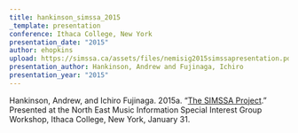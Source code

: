 ```yaml
---
title: hankinson_simssa_2015
_template: presentation
conference: Ithaca College, New York
presentation_date: "2015"
author: ehopkins
upload: https://simssa.ca/assets/files/nemisig2015simssapresentation.pdf
presentation_author: Hankinson, Andrew and Fujinaga, Ichiro
presentation_year: "2015"
---
```

Hankinson, Andrew, and Ichiro Fujinaga. 2015a. “<a href="https://simssa.ca/assets/files/nemisig2015simssapresentation.pdf">The SIMSSA Project</a>.” Presented at the North East Music Information Special Interest Group Workshop, Ithaca College, New York, January 31.